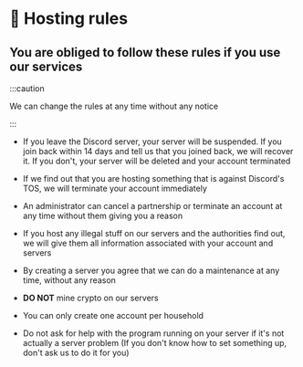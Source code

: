 # 📜 Hosting rules
## You are obliged to follow these rules if you use our services

:::caution

We can change the rules at any time without any notice

:::

- If you leave the Discord server, your server will be suspended. If you join back within 14 days and tell us that you joined back, we will recover it. If you don't, your server will be deleted and your account terminated

- If we find out that you are hosting something that is against Discord's TOS, we will terminate your account immediately

- An administrator can cancel a partnership or terminate an account at any time without them giving you a reason

- If you host any illegal stuff on our servers and the authorities find out, we will give them all information associated with your account and servers

- By creating a server you agree that we can do a maintenance at any time, without any reason

- **DO NOT** mine crypto on our servers

- You can only create one account per household

- Do not ask for help with the program running on your server if it's not actually a server problem (If you don't know how to set something up, don't ask us to do it for you)
